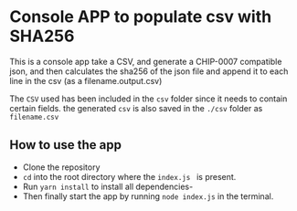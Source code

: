 # Console APP to populate csv with SHA256
This is a console app take a CSV, and generate a CHIP-0007 compatible json, and then calculates the sha256 of the json file and append it to each line in the csv (as a filename.output.csv)

The `CSV` used has been included in the `csv` folder since it needs to contain certain fields.
the generated `csv` is also saved in the `./csv` folder as  `filename.csv` 

## How to use the app
- Clone the repository
- `cd` into the root directory where the `index.js ` is present.
- Run `yarn install` to install all dependencies- 
- Then finally  start the app by running `node index.js` in the terminal.